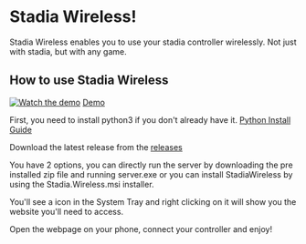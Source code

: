 # Stadia Wireless!

Stadia Wireless enables you to use your stadia controller wirelessly. Not just with stadia, but with any game.

## How to use Stadia Wireless

[![Watch the demo](https://i.ibb.co/92cLBXc/download.gif)](https://youtu.be/tBFfNh7ldqo)
[Demo](https://www.youtube.com/watch?v=tBFfNh7ldqo&ab_channel=ParthShah)

First, you need to install python3 if you don't already have it.
[Python Install Guide](https://realpython.com/installing-python/)

Download the latest release from the [releases](https://github.com/helloparthshah/StadiaWireless/releases/tag/1.0.1)

You have 2 options, you can directly run the server by downloading the pre installed zip file and running server.exe or you can install StadiaWireless by using the Stadia.Wireless.msi installer.

You'll see a icon in the System Tray and right clicking on it will show you the website you'll need to access.

Open the webpage on your phone, connect your controller and enjoy!
